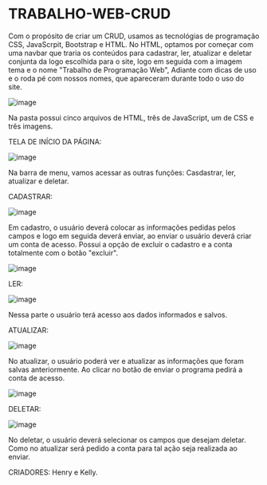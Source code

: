 # TRABALHO-WEB-CRUD
Com o propósito de criar um CRUD, usamos as tecnológias de programação CSS, JavaScrpit, Bootstrap e HTML. No HTML, optamos por começar com uma navbar que traria os conteúdos para cadastrar, ler, atualizar e deletar conjunta da logo escolhida para o site, logo em seguida com a imagem tema e o nome "Trabalho de Programação Web", Adiante com dicas de uso e o roda pé com nossos nomes, que apareceram durante todo o uso do site.


![image](https://github.com/Kelly-Romualdo/TRABALHO-WEB-CRUD/assets/116984087/1467072e-2e37-456a-bf8d-c238a858403f)

Na pasta possui cinco arquivos de HTML, três de JavaScript, um de CSS e três imagens.

TELA DE INÍCIO DA PÁGINA:

![image](https://github.com/Kelly-Romualdo/TRABALHO-WEB-CRUD/assets/116984087/be773f62-23c5-4c18-8f18-4bef8664ffd2)

Na barra de menu, vamos acessar as outras funções: Casdastrar, ler, atualizar e deletar.

CADASTRAR:

![image](https://github.com/Kelly-Romualdo/TRABALHO-WEB-CRUD/assets/116984087/d06ab711-1b41-44bc-83dd-9ae2d990a916)



Em cadastro, o usuário deverá colocar as informações pedidas pelos campos e logo em  seguida deverá enviar, ao enviar o usuário deverá criar um conta de acesso. Possui a opção de excluir o cadastro e a conta totalmente com o botão "excluir".

![image](https://github.com/Kelly-Romualdo/TRABALHO-WEB-CRUD/assets/116984087/55a9b79f-e433-4048-8ab8-03adf36f1dbb)



LER:

![image](https://github.com/Kelly-Romualdo/TRABALHO-WEB-CRUD/assets/116984087/fd21ac5a-51eb-4a42-89b6-175cf07f3f0a)


Nessa parte o usuário terá acesso aos dados informados e salvos.


ATUALIZAR:

![image](https://github.com/Kelly-Romualdo/TRABALHO-WEB-CRUD/assets/116984087/3e515bd5-8197-4f91-94a5-820fcbfbe6c4)


No atualizar, o usuário poderá ver e atualizar as informações que foram salvas anteriormente. Ao clicar no botão de enviar o programa pedirá a conta de acesso.



![image](https://github.com/Kelly-Romualdo/TRABALHO-WEB-CRUD/assets/116984087/421008ff-5784-4a8a-9e2c-9f9f3526a0f8)


DELETAR:

![image](https://github.com/Kelly-Romualdo/TRABALHO-WEB-CRUD/assets/116984087/c31bf5e2-dc4d-4e4d-8d27-f68dac338b3d)



No deletar, o usuário deverá selecionar os campos que desejam deletar. Como no atualizar será pedido a conta para tal ação seja realizada ao enviar.



CRIADORES: Henry e Kelly.






